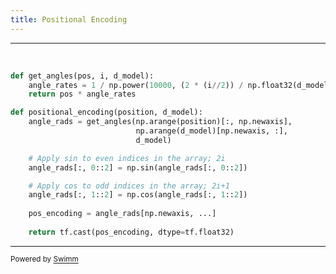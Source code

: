 ```yaml
---
title: Positional Encoding
---
```

<SwmSnippet path="/BaseTransformer/BaseTransformerModules/utils.py" line="36">

---

&nbsp;

```python
def get_angles(pos, i, d_model):
    angle_rates = 1 / np.power(10000, (2 * (i//2)) / np.float32(d_model))
    return pos * angle_rates

def positional_encoding(position, d_model):
    angle_rads = get_angles(np.arange(position)[:, np.newaxis],
                            np.arange(d_model)[np.newaxis, :],
                            d_model)

    # Apply sin to even indices in the array; 2i
    angle_rads[:, 0::2] = np.sin(angle_rads[:, 0::2])

    # Apply cos to odd indices in the array; 2i+1
    angle_rads[:, 1::2] = np.cos(angle_rads[:, 1::2])
    
    pos_encoding = angle_rads[np.newaxis, ...]
    
    return tf.cast(pos_encoding, dtype=tf.float32)
```

---

</SwmSnippet>

<SwmMeta version="3.0.0" repo-id="Z2l0aHViJTNBJTNBQ1M0Nzk2JTNBJTNBQWxleFQxNDM=" repo-name="CS4796"><sup>Powered by [Swimm](https://app.swimm.io/)</sup></SwmMeta>
